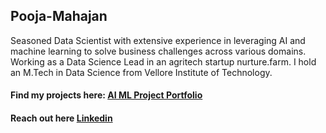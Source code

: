 ## Pooja-Mahajan
Seasoned Data Scientist with extensive experience in leveraging AI and machine learning to solve business challenges across various domains. Working as a Data Science Lead in an agritech startup nurture.farm. I hold an M.Tech in Data Science from Vellore Institute of Technology.



#### Find my projects here: [AI ML Project Portfolio](https://github.com/poojamahajan0712/Data-Science-Portfolio) ####

#### Reach out here  [Linkedin](https://www.linkedin.com/in/pooja-mahajan-69b38a98/) ####

